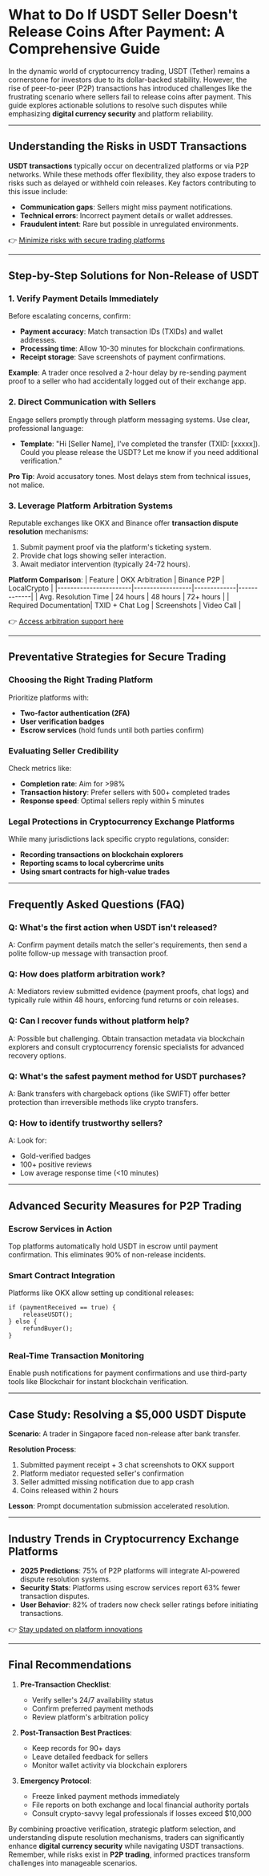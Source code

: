 # What to Do If USDT Seller Doesn't Release Coins After Payment: A Comprehensive Guide

In the dynamic world of cryptocurrency trading, USDT (Tether) remains a cornerstone for investors due to its dollar-backed stability. However, the rise of peer-to-peer (P2P) transactions has introduced challenges like the frustrating scenario where sellers fail to release coins after payment. This guide explores actionable solutions to resolve such disputes while emphasizing **digital currency security** and platform reliability.

---

## Understanding the Risks in USDT Transactions

**USDT transactions** typically occur on decentralized platforms or via P2P networks. While these methods offer flexibility, they also expose traders to risks such as delayed or withheld coin releases. Key factors contributing to this issue include:

- **Communication gaps**: Sellers might miss payment notifications.
- **Technical errors**: Incorrect payment details or wallet addresses.
- **Fraudulent intent**: Rare but possible in unregulated environments.

👉 [Minimize risks with secure trading platforms](https://bit.ly/okx-bonus)

---

## Step-by-Step Solutions for Non-Release of USDT

### 1. Verify Payment Details Immediately

Before escalating concerns, confirm:
- **Payment accuracy**: Match transaction IDs (TXIDs) and wallet addresses.
- **Processing time**: Allow 10-30 minutes for blockchain confirmations.
- **Receipt storage**: Save screenshots of payment confirmations.

**Example**: A trader once resolved a 2-hour delay by re-sending payment proof to a seller who had accidentally logged out of their exchange app.

### 2. Direct Communication with Sellers

Engage sellers promptly through platform messaging systems. Use clear, professional language:
- **Template**: "Hi [Seller Name], I've completed the transfer (TXID: [xxxxx]). Could you please release the USDT? Let me know if you need additional verification."

**Pro Tip**: Avoid accusatory tones. Most delays stem from technical issues, not malice.

### 3. Leverage Platform Arbitration Systems

Reputable exchanges like OKX and Binance offer **transaction dispute resolution** mechanisms:
1. Submit payment proof via the platform's ticketing system.
2. Provide chat logs showing seller interaction.
3. Await mediator intervention (typically 24-72 hours).

**Platform Comparison**:
| Feature               | OKX Arbitration | Binance P2P | LocalCrypto |
|-----------------------|------------------|-------------|-------------|
| Avg. Resolution Time  | 24 hours         | 48 hours    | 72+ hours   |
| Required Documentation| TXID + Chat Log  | Screenshots | Video Call  |

👉 [Access arbitration support here](https://bit.ly/okx-bonus)

---

## Preventative Strategies for Secure Trading

### Choosing the Right Trading Platform

Prioritize platforms with:
- **Two-factor authentication (2FA)**
- **User verification badges**
- **Escrow services** (hold funds until both parties confirm)

### Evaluating Seller Credibility

Check metrics like:
- **Completion rate**: Aim for >98%
- **Transaction history**: Prefer sellers with 500+ completed trades
- **Response speed**: Optimal sellers reply within 5 minutes

### Legal Protections in Cryptocurrency Exchange Platforms

While many jurisdictions lack specific crypto regulations, consider:
- **Recording transactions on blockchain explorers**
- **Reporting scams to local cybercrime units**
- **Using smart contracts for high-value trades**

---

## Frequently Asked Questions (FAQ)

### Q: What's the first action when USDT isn't released?
A: Confirm payment details match the seller's requirements, then send a polite follow-up message with transaction proof.

### Q: How does platform arbitration work?
A: Mediators review submitted evidence (payment proofs, chat logs) and typically rule within 48 hours, enforcing fund returns or coin releases.

### Q: Can I recover funds without platform help?
A: Possible but challenging. Obtain transaction metadata via blockchain explorers and consult cryptocurrency forensic specialists for advanced recovery options.

### Q: What's the safest payment method for USDT purchases?
A: Bank transfers with chargeback options (like SWIFT) offer better protection than irreversible methods like crypto transfers.

### Q: How to identify trustworthy sellers?
A: Look for:
- Gold-verified badges
- 100+ positive reviews
- Low average response time (<10 minutes)

---

## Advanced Security Measures for P2P Trading

### Escrow Services in Action

Top platforms automatically hold USDT in escrow until payment confirmation. This eliminates 90% of non-release incidents.

### Smart Contract Integration

Platforms like OKX allow setting up conditional releases:
```solidity
if (paymentReceived == true) {
    releaseUSDT();
} else {
    refundBuyer();
}
```

### Real-Time Transaction Monitoring

Enable push notifications for payment confirmations and use third-party tools like Blockchair for instant blockchain verification.

---

## Case Study: Resolving a $5,000 USDT Dispute

**Scenario**: A trader in Singapore faced non-release after bank transfer.

**Resolution Process**:
1. Submitted payment receipt + 3 chat screenshots to OKX support
2. Platform mediator requested seller's confirmation
3. Seller admitted missing notification due to app crash
4. Coins released within 2 hours

**Lesson**: Prompt documentation submission accelerated resolution.

---

## Industry Trends in Cryptocurrency Exchange Platforms

- **2025 Predictions**: 75% of P2P platforms will integrate AI-powered dispute resolution systems.
- **Security Stats**: Platforms using escrow services report 63% fewer transaction disputes.
- **User Behavior**: 82% of traders now check seller ratings before initiating transactions.

👉 [Stay updated on platform innovations](https://bit.ly/okx-bonus)

---

## Final Recommendations

1. **Pre-Transaction Checklist**:
   - Verify seller's 24/7 availability status
   - Confirm preferred payment methods
   - Review platform's arbitration policy

2. **Post-Transaction Best Practices**:
   - Keep records for 90+ days
   - Leave detailed feedback for sellers
   - Monitor wallet activity via blockchain explorers

3. **Emergency Protocol**:
   - Freeze linked payment methods immediately
   - File reports on both exchange and local financial authority portals
   - Consult crypto-savvy legal professionals if losses exceed $10,000

By combining proactive verification, strategic platform selection, and understanding dispute resolution mechanisms, traders can significantly enhance **digital currency security** while navigating USDT transactions. Remember, while risks exist in **P2P trading**, informed practices transform challenges into manageable scenarios.